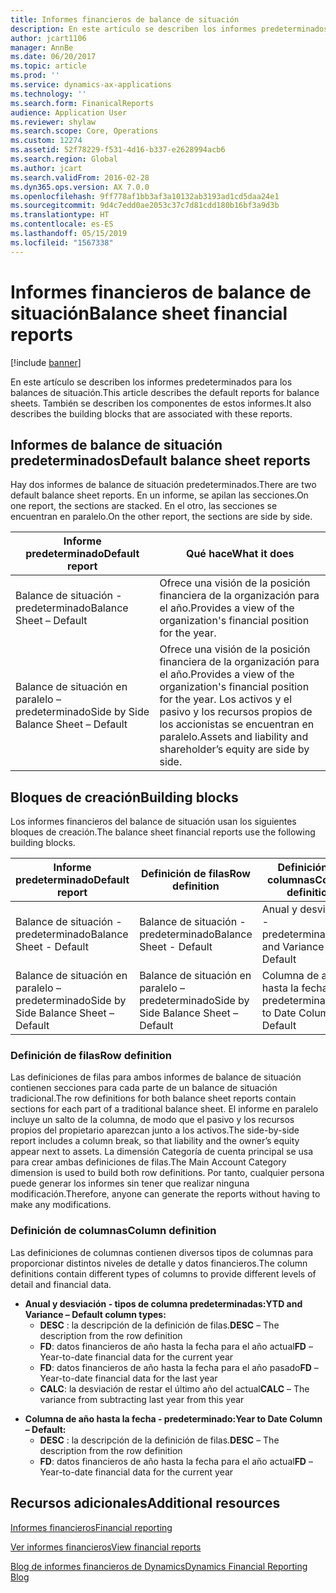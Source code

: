 ```yaml
---
title: Informes financieros de balance de situación
description: En este artículo se describen los informes predeterminados para los balances de situación. También se describen los componentes de estos informes.
author: jcart1106
manager: AnnBe
ms.date: 06/20/2017
ms.topic: article
ms.prod: ''
ms.service: dynamics-ax-applications
ms.technology: ''
ms.search.form: FinanicalReports
audience: Application User
ms.reviewer: shylaw
ms.search.scope: Core, Operations
ms.custom: 12274
ms.assetid: 52f78229-f531-4d16-b337-e2628994acb6
ms.search.region: Global
ms.author: jcart
ms.search.validFrom: 2016-02-28
ms.dyn365.ops.version: AX 7.0.0
ms.openlocfilehash: 9ff778af1bb3af3a10132ab3193ad1cd5daa24e1
ms.sourcegitcommit: 9d4c7edd0ae2053c37c7d81cdd180b16bf3a9d3b
ms.translationtype: HT
ms.contentlocale: es-ES
ms.lasthandoff: 05/15/2019
ms.locfileid: "1567338"
---
```

# <a name="balance-sheet-financial-reports"></a><span data-ttu-id="ff9a9-104">Informes financieros de balance de situación</span><span class="sxs-lookup"><span data-stu-id="ff9a9-104">Balance sheet financial reports</span></span>

[!include [banner](../includes/banner.md)]

<span data-ttu-id="ff9a9-105">En este artículo se describen los informes predeterminados para los balances de situación.</span><span class="sxs-lookup"><span data-stu-id="ff9a9-105">This article describes the default reports for balance sheets.</span></span> <span data-ttu-id="ff9a9-106">También se describen los componentes de estos informes.</span><span class="sxs-lookup"><span data-stu-id="ff9a9-106">It also describes the building blocks that are associated with these reports.</span></span> 

<a name="default-balance-sheet-reports"></a><span data-ttu-id="ff9a9-107">Informes de balance de situación predeterminados</span><span class="sxs-lookup"><span data-stu-id="ff9a9-107">Default balance sheet reports</span></span>
-----------------------------

<span data-ttu-id="ff9a9-108">Hay dos informes de balance de situación predeterminados.</span><span class="sxs-lookup"><span data-stu-id="ff9a9-108">There are two default balance sheet reports.</span></span> <span data-ttu-id="ff9a9-109">En un informe, se apilan las secciones.</span><span class="sxs-lookup"><span data-stu-id="ff9a9-109">On one report, the sections are stacked.</span></span> <span data-ttu-id="ff9a9-110">En el otro, las secciones se encuentran en paralelo.</span><span class="sxs-lookup"><span data-stu-id="ff9a9-110">On the other report, the sections are side by side.</span></span>

| <span data-ttu-id="ff9a9-111">Informe predeterminado</span><span class="sxs-lookup"><span data-stu-id="ff9a9-111">Default report</span></span>                       | <span data-ttu-id="ff9a9-112">Qué hace</span><span class="sxs-lookup"><span data-stu-id="ff9a9-112">What it does</span></span>                                                                                                                           |
|--------------------------------------|----------------------------------------------------------------------------------------------------------------------------------------|
| <span data-ttu-id="ff9a9-113">Balance de situación - predeterminado</span><span class="sxs-lookup"><span data-stu-id="ff9a9-113">Balance Sheet – Default</span></span>              | <span data-ttu-id="ff9a9-114">Ofrece una visión de la posición financiera de la organización para el año.</span><span class="sxs-lookup"><span data-stu-id="ff9a9-114">Provides a view of the organization's financial position for the year.</span></span>                                                                 |
| <span data-ttu-id="ff9a9-115">Balance de situación en paralelo – predeterminado</span><span class="sxs-lookup"><span data-stu-id="ff9a9-115">Side by Side Balance Sheet – Default</span></span> | <span data-ttu-id="ff9a9-116">Ofrece una visión de la posición financiera de la organización para el año.</span><span class="sxs-lookup"><span data-stu-id="ff9a9-116">Provides a view of the organization's financial position for the year.</span></span> <span data-ttu-id="ff9a9-117">Los activos y el pasivo y los recursos propios de los accionistas se encuentran en paralelo.</span><span class="sxs-lookup"><span data-stu-id="ff9a9-117">Assets and liability and shareholder’s equity are side by side.</span></span> |

## <a name="building-blocks"></a><span data-ttu-id="ff9a9-118">Bloques de creación</span><span class="sxs-lookup"><span data-stu-id="ff9a9-118">Building blocks</span></span>
<span data-ttu-id="ff9a9-119">Los informes financieros del balance de situación usan los siguientes bloques de creación.</span><span class="sxs-lookup"><span data-stu-id="ff9a9-119">The balance sheet financial reports use the following building blocks.</span></span>

| <span data-ttu-id="ff9a9-120">Informe predeterminado</span><span class="sxs-lookup"><span data-stu-id="ff9a9-120">Default report</span></span>                       | <span data-ttu-id="ff9a9-121">Definición de filas</span><span class="sxs-lookup"><span data-stu-id="ff9a9-121">Row definition</span></span>                       | <span data-ttu-id="ff9a9-122">Definición de columnas</span><span class="sxs-lookup"><span data-stu-id="ff9a9-122">Column definition</span></span>             |
|--------------------------------------|--------------------------------------|-------------------------------|
| <span data-ttu-id="ff9a9-123">Balance de situación - predeterminado</span><span class="sxs-lookup"><span data-stu-id="ff9a9-123">Balance Sheet - Default</span></span>              | <span data-ttu-id="ff9a9-124">Balance de situación - predeterminado</span><span class="sxs-lookup"><span data-stu-id="ff9a9-124">Balance Sheet - Default</span></span>              | <span data-ttu-id="ff9a9-125">Anual y desviación - predeterminado</span><span class="sxs-lookup"><span data-stu-id="ff9a9-125">YTD and Variance - Default</span></span>    |
| <span data-ttu-id="ff9a9-126">Balance de situación en paralelo – predeterminado</span><span class="sxs-lookup"><span data-stu-id="ff9a9-126">Side by Side Balance Sheet – Default</span></span> | <span data-ttu-id="ff9a9-127">Balance de situación en paralelo – predeterminado</span><span class="sxs-lookup"><span data-stu-id="ff9a9-127">Side by Side Balance Sheet – Default</span></span> | <span data-ttu-id="ff9a9-128">Columna de año hasta la fecha - predeterminado</span><span class="sxs-lookup"><span data-stu-id="ff9a9-128">Year to Date Column - Default</span></span> |

### <a name="row-definition"></a><span data-ttu-id="ff9a9-129">Definición de filas</span><span class="sxs-lookup"><span data-stu-id="ff9a9-129">Row definition</span></span>

<span data-ttu-id="ff9a9-130">Las definiciones de filas para ambos informes de balance de situación contienen secciones para cada parte de un balance de situación tradicional.</span><span class="sxs-lookup"><span data-stu-id="ff9a9-130">The row definitions for both balance sheet reports contain sections for each part of a traditional balance sheet.</span></span> <span data-ttu-id="ff9a9-131">El informe en paralelo incluye un salto de la columna, de modo que el pasivo y los recursos propios del propietario aparezcan junto a los activos.</span><span class="sxs-lookup"><span data-stu-id="ff9a9-131">The side-by-side report includes a column break, so that liability and the owner’s equity appear next to assets.</span></span> <span data-ttu-id="ff9a9-132">La dimensión Categoría de cuenta principal se usa para crear ambas definiciones de filas.</span><span class="sxs-lookup"><span data-stu-id="ff9a9-132">The Main Account Category dimension is used to build both row definitions.</span></span> <span data-ttu-id="ff9a9-133">Por tanto, cualquier persona puede generar los informes sin tener que realizar ninguna modificación.</span><span class="sxs-lookup"><span data-stu-id="ff9a9-133">Therefore, anyone can generate the reports without having to make any modifications.</span></span>

### <a name="column-definition"></a><span data-ttu-id="ff9a9-134">Definición de columnas</span><span class="sxs-lookup"><span data-stu-id="ff9a9-134">Column definition</span></span>

<span data-ttu-id="ff9a9-135">Las definiciones de columnas contienen diversos tipos de columnas para proporcionar distintos niveles de detalle y datos financieros.</span><span class="sxs-lookup"><span data-stu-id="ff9a9-135">The column definitions contain different types of columns to provide different levels of detail and financial data.</span></span>

-   <span data-ttu-id="ff9a9-136">**Anual y desviación - tipos de columna predeterminadas:**</span><span class="sxs-lookup"><span data-stu-id="ff9a9-136">**YTD and Variance – Default column types:**</span></span>
    -   <span data-ttu-id="ff9a9-137">**DESC** : la descripción de la definición de filas.</span><span class="sxs-lookup"><span data-stu-id="ff9a9-137">**DESC** – The description from the row definition</span></span>
    -   <span data-ttu-id="ff9a9-138">**FD**: datos financieros de año hasta la fecha para el año actual</span><span class="sxs-lookup"><span data-stu-id="ff9a9-138">**FD** – Year-to-date financial data for the current year</span></span>
    -   <span data-ttu-id="ff9a9-139">**FD**: datos financieros de año hasta la fecha para el año pasado</span><span class="sxs-lookup"><span data-stu-id="ff9a9-139">**FD** – Year-to-date financial data for the last year</span></span>
    -   <span data-ttu-id="ff9a9-140">**CALC**: la desviación de restar el último año del actual</span><span class="sxs-lookup"><span data-stu-id="ff9a9-140">**CALC** – The variance from subtracting last year from this year</span></span>

<!-- -->

-   <span data-ttu-id="ff9a9-141">**Columna de año hasta la fecha - predeterminado:**</span><span class="sxs-lookup"><span data-stu-id="ff9a9-141">**Year to Date Column – Default:**</span></span>
    -   <span data-ttu-id="ff9a9-142">**DESC** : la descripción de la definición de filas.</span><span class="sxs-lookup"><span data-stu-id="ff9a9-142">**DESC** – The description from the row definition</span></span>
    -   <span data-ttu-id="ff9a9-143">**FD**: datos financieros de año hasta la fecha para el año actual</span><span class="sxs-lookup"><span data-stu-id="ff9a9-143">**FD** – Year-to-date financial data for the current year</span></span>



<a name="additional-resources"></a><span data-ttu-id="ff9a9-144">Recursos adicionales</span><span class="sxs-lookup"><span data-stu-id="ff9a9-144">Additional resources</span></span>
--------

[<span data-ttu-id="ff9a9-145">Informes financieros</span><span class="sxs-lookup"><span data-stu-id="ff9a9-145">Financial reporting</span></span>](financial-reporting-getting-started.md)

[<span data-ttu-id="ff9a9-146">Ver informes financieros</span><span class="sxs-lookup"><span data-stu-id="ff9a9-146">View financial reports</span></span>](view-financial-reports.md)

[<span data-ttu-id="ff9a9-147">Blog de informes financieros de Dynamics</span><span class="sxs-lookup"><span data-stu-id="ff9a9-147">Dynamics Financial Reporting Blog</span></span>](http://blogs.msdn.com/b/dynamics_financial_reporting/)



